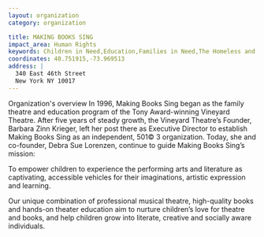 ```yaml
---
layout: organization
category: organization

title: MAKING BOOKS SING
impact_area: Human Rights
keywords: Children in Need,Education,Families in Need,The Homeless and Hungry,Understanding and Diversity
coordinates: 40.751915,-73.969513
address: |
  340 East 46th Street
  New York NY 10017
---
```

Organization's overview
In 1996, Making Books Sing began as the family theatre and education program of the Tony Award-winning Vineyard Theatre. After five years of steady growth, the Vineyard Theatre’s Founder, Barbara Zinn Krieger, left her post there as Executive Director to establish Making Books Sing as an independent, 501© 3 organization.  Today, she and co-founder, Debra Sue Lorenzen, continue to guide Making Books Sing’s mission:

 
To empower children to experience the performing arts and literature as captivating, accessible vehicles for their imaginations, artistic expression and learning.  
 
Our unique combination of professional musical theatre, high-quality books and hands-on theater education aim to nurture children’s love for theatre and books, and help children grow into literate, creative and socially aware individuals. 
 